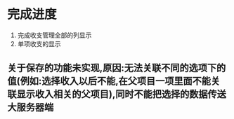 # 完成进度
1. 完成收支管理全部的列显示
2. 单项收支的显示





## 关于保存的功能未实现,原因:无法关联不同的选项下的值(例如:选择收入以后不能,在父项目一项里面不能关联显示收入相关的父项目),同时不能把选择的数据传送大服务器端
